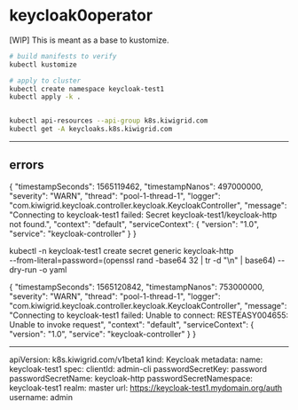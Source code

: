 # keycloak0operator

[WIP] This is meant as a base to kustomize.


```bash
# build manifests to verify
kubectl kustomize

# apply to cluster
kubectl create namespace keycloak-test1
kubectl apply -k .


kubectl api-resources --api-group k8s.kiwigrid.com
kubectl get -A keycloaks.k8s.kiwigrid.com

```



---

## errors


{
  "timestampSeconds": 1565119462,
  "timestampNanos": 497000000,
  "severity": "WARN",
  "thread": "pool-1-thread-1",
  "logger": "com.kiwigrid.keycloak.controller.keycloak.KeycloakController",
  "message": "Connecting to keycloak-test1 failed: Secret keycloak-test1/keycloak-http not found.",
  "context": "default",
  "serviceContext": {
    "version": "1.0",
    "service": "keycloak-controller"
  }
}


kubectl -n keycloak-test1 create secret generic keycloak-http \
  --from-literal=password=(openssl rand -base64 32 | tr -d "\n" | base64) --dry-run -o yaml


{
  "timestampSeconds": 1565120842,
  "timestampNanos": 753000000,
  "severity": "WARN",
  "thread": "pool-1-thread-1",
  "logger": "com.kiwigrid.keycloak.controller.keycloak.KeycloakController",
  "message": "Connecting to keycloak-test1 failed: Unable to connect: RESTEASY004655: Unable to invoke request",
  "context": "default",
  "serviceContext": {
    "version": "1.0",
    "service": "keycloak-controller"
  }
}

---

apiVersion: k8s.kiwigrid.com/v1beta1
kind: Keycloak
metadata:
  name: keycloak-test1
spec:
  clientId: admin-cli
  passwordSecretKey: password
  passwordSecretName: keycloak-http
  passwordSecretNamespace: keycloak-test1
  realm: master
  url: https://keycloak-test1.mydomain.org/auth
  username: admin
